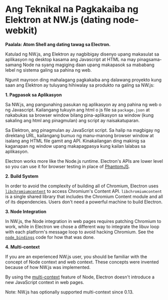 # Ang Teknikal na Pagkakaiba ng Elektron at NW.js (dating node-webkit)

**Paalala: Atom Shell ang dating tawag sa Electron.**

Katulad ng NW.js, ang Elektron ay nagbibigay disenyo upang makasulat sa aplikasyon ng desktop kasama ang Javascript at HTML na may pinagsama-samang Node na syang magiging daan upang makapasok sa mababang lebel ng sistema galing sa pahina ng web.

Ngunit mayroon ding mahalagang pagkakaiba ang dalawang proyekto kung saan ang Elektron ay tuluyang hihiwalay sa produkto na galing sa NW.js:

**1. Pagpasok sa Aplikasyon**

Sa NW.js, ang pangunahing pasukan ng aplikasyon ay ang pahina ng web o ng Javascript. Kailangang tukuyin ang html o js file sa `package.json` at nakabukas sa browser window bilang pina-aplikasyon sa window (kung sakaling ang html ang pinagmulan) ang script ay naisakatuparan.

Sa Elektron, ang pinagmulan ay JavaScript script. Sa halip na magbigay ng direktang URL, kailangang bumuo ng manu-manong browser window at isalang ang HTML file gamit ang API. Kinakailangan ding makinig sa kaganapan ng window upang makapagpasya kung kailan lalabas sa aplikasyon.

Electron works more like the Node.js runtime. Electron's APIs are lower level so you can use it for browser testing in place of [PhantomJS](http://phantomjs.org/).

**2. Build System**

In order to avoid the complexity of building all of Chromium, Electron uses [`libchromiumcontent`](https://github.com/electron/libchromiumcontent) to access Chromium's Content API. `libchromiumcontent` is a single shared library that includes the Chromium Content module and all of its dependencies. Users don't need a powerful machine to build Electron.

**3. Node Integration**

In NW.js, the Node integration in web pages requires patching Chromium to work, while in Electron we chose a different way to integrate the libuv loop with each platform's message loop to avoid hacking Chromium. See the [`node_bindings`](https://github.com/electron/electron/tree/master/atom/common) code for how that was done.

**4. Multi-context**

If you are an experienced NW.js user, you should be familiar with the concept of Node context and web context. These concepts were invented because of how NW.js was implemented.

By using the [multi-context](https://github.com/nodejs/node-v0.x-archive/commit/756b622) feature of Node, Electron doesn't introduce a new JavaScript context in web pages.

Note: NW.js has optionally supported multi-context since 0.13.